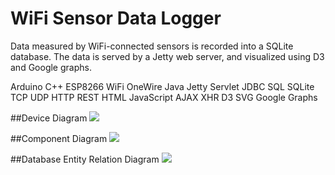 # WiFi Sensor Data Logger
Data measured by WiFi-connected sensors is recorded into a SQLite database. The data is served by a Jetty web server, and visualized using D3 and Google graphs.

Arduino  C++  ESP8266  WiFi  OneWire
Java  Jetty  Servlet  JDBC  SQL  SQLite
TCP  UDP  HTTP  REST
HTML  JavaScript  AJAX  XHR  D3  SVG  Google Graphs

##Device Diagram
<img src="https://i.imgur.com/NrCUI4s.png">

##Component Diagram
<img src="https://i.imgur.com/W66iJ0p.png">

##Database Entity Relation Diagram
<img src="https://i.imgur.com/qgnpXBE.png">
